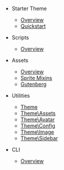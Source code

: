 * Starter Theme

  * [Overview](/starter-theme/overview)
  * [Quickstart](/starter-theme/quickstart)

* Scripts

  * [Overview](/starter-theme/scripts/overview)

* Assets

  * [Overview](/starter-theme/assets/overview)
  * [Sprite Mixins](/starter-theme/assets/sprite-mixins)
  * [Gutenberg](/starter-theme/assets/gutenberg)

* Utilities

  * [Theme](/starter-theme/utilities/theme)
  * [Theme\Assets](/starter-theme/utilities/theme-assets)
  * [Theme\Avatar](/starter-theme/utilities/theme-avatar)
  * [Theme\Config](/starter-theme/utilities/theme-config)
  * [Theme\Image](/starter-theme/utilities/theme-image)
  * [Theme\Sidebar](/starter-theme/utilities/theme-sidebar)

* CLI

  * [Overview](/starter-theme/cli/overview)
